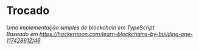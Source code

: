 # Trocado

_Uma implementação simples de blockchain em TypeScript_  
_Baseado em https://hackernoon.com/learn-blockchains-by-building-one-117428612f46_
